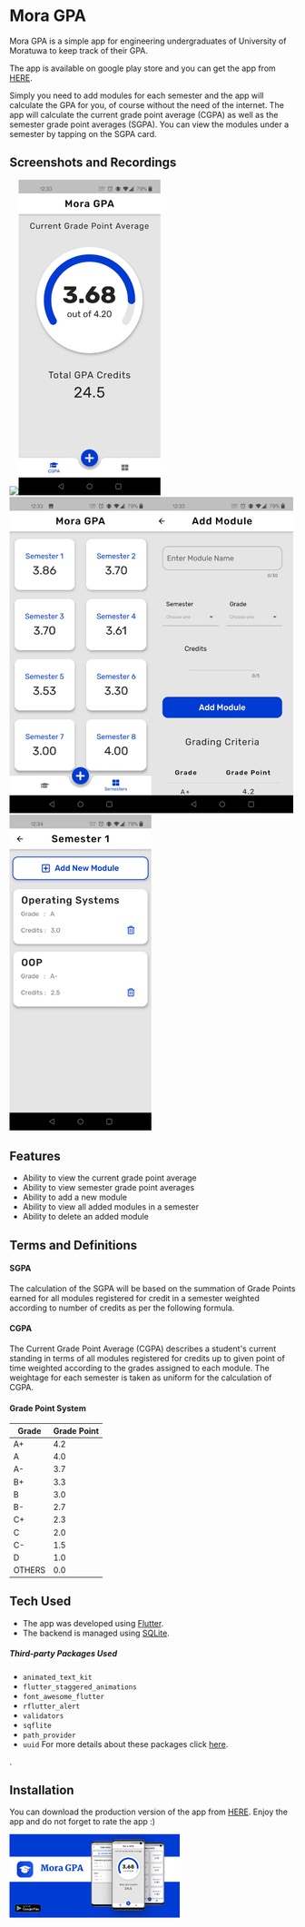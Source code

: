 # Mora GPA


Mora GPA is a simple app for engineering undergraduates of University of Moratuwa to keep track of their GPA.

The app is available on google play store and you can get the app from [HERE](https://play.google.com/store/apps/details?id=avishka.moragpa).

Simply you need to add modules for each semester and the app will calculate the GPA for you, of course without the need of the internet. The app will calculate the current grade point average (CGPA) as well as the semester grade point averages (SGPA). You can view the modules under a semester by tapping on the SGPA card.

## Screenshots and Recordings

<img src="/readMeAssets/Screen-Recording.gif" width="250"><img src="/readMeAssets/Screenshot1.jpg" width="250"><img src="/readMeAssets/Screenshot2.jpg" width="250"><img src="/readMeAssets/Screenshot3.jpg" width="250"><img src="/readMeAssets/Screenshot4.jpg" width="250">



## Features

  - Ability to view the current grade point average
  - Ability to view semester grade point averages
  - Ability to add a new module
  - Ability to view all added modules in a semester
  - Ability to delete an added module

## Terms and Definitions
#### SGPA
The calculation of the SGPA will be based on the summation of Grade Points earned for all modules registered for credit in a semester weighted according to number of credits as per the following formula.
#### CGPA
The Current Grade Point Average (CGPA) describes a student's current standing in terms of all modules registered for credits up to given point of time weighted according to the grades assigned to each module. The weightage for each semester is taken as uniform for the calculation of CGPA.
#### Grade Point System
| Grade | Grade Point |
| ----- | ----------- |
|A+| 4.2 |
|A|	4.0|
|A-|3.7|
|B+|3.3|
|B|3.0|
|B-|2.7|
|C+|2.3|
|C|2.0|
|C-|1.5|
|D|1.0|
|OTHERS|0.0|





## Tech Used
- The app was developed using [Flutter].
- The backend is managed using [SQLite].
##### Third-party Packages Used

- `animated_text_kit`
-   `flutter_staggered_animations`
-   `font_awesome_flutter`
-   `rflutter_alert`
-   `validators`
-   `sqflite`
-   `path_provider`
 -  `uuid`
  For more details about these packages click [here](https://pub.dev/packages/). 

.

## Installation

You can download the production version of the app from [HERE](https://play.google.com/store/apps/details?id=avishka.moragpa).
Enjoy the app and do not forget to rate the app :)

<img src="/readMeAssets/Banner.png" width="300">




   [Flutter]: <https://www.flutter.dev/>
   [SQLIte]: <https://www.sqlite.org>
   
